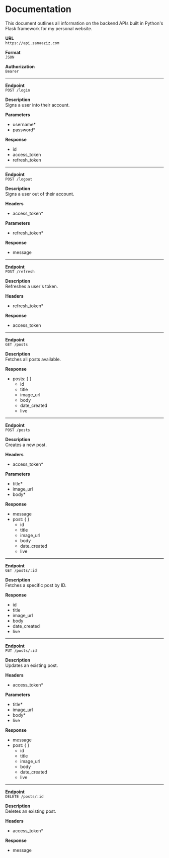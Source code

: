 # Documentation
This document outlines all information on the backend APIs built in Python's Flask framework for my personal website.

**URL**<br>
`https://api.zanaaziz.com`

**Format**<br>
`JSON`

**Authorization**<br>
`Bearer`

---

**Endpoint**<br>
`POST /login`

**Description**<br>
Signs a user into their account.

**Parameters**
- username*
- password*

**Response**
- id
- access_token
- refresh_token

---

**Endpoint**<br>
`POST /logout`

**Description**<br>
Signs a user out of their account.

**Headers**<br>
- access_token*

**Parameters**
- refresh_token*

**Response**
- message

---

**Endpoint**<br>
`POST /refresh`

**Description**<br>
Refreshes a user's token.

**Headers**<br>
- refresh_token*

**Response**
- access_token

---

**Endpoint**<br>
`GET /posts`

**Description**<br>
Fetches all posts available.

**Response**<br>
- posts: [ ]
  - id
  - title
  - image_url
  - body
  - date_created
  - live

---

**Endpoint**<br>
`POST /posts`

**Description**<br>
Creates a new post.

**Headers**<br>
- access_token*

**Parameters**
- title*
- image_url
- body*

**Response**
- message
- post: { }
  - id
  - title
  - image_url
  - body
  - date_created
  - live

---

**Endpoint**<br>
`GET /posts/:id`

**Description**<br>
Fetches a specific post by ID.

**Response**
- id
- title
- image_url
- body
- date_created
- live

---

**Endpoint**<br>
`PUT /posts/:id`

**Description**<br>
Updates an existing post.

**Headers**
- access_token*

**Parameters**
- title*
- image_url
- body*
- live

**Response**
- message
- post: { }
  - id
  - title
  - image_url
  - body
  - date_created
  - live

---

**Endpoint**<br>
`DELETE /posts/:id`

**Description**<br>
Deletes an existing post.

**Headers**
- access_token*

**Response**
- message
